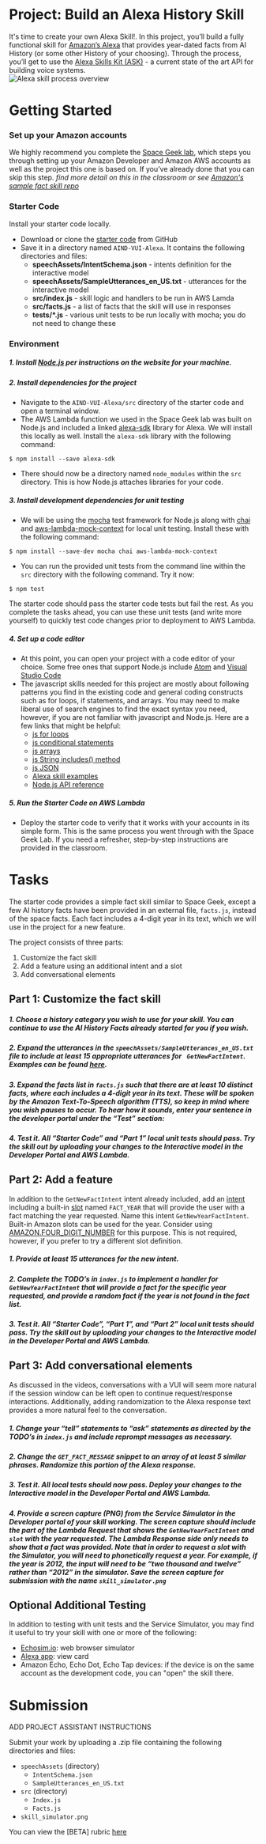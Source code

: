 # Project: Build an Alexa History Skill

It's time to create your own Alexa Skill!.  In this project, you’ll build a fully functional skill for [Amazon’s Alexa](https://developer.amazon.com/alexa) that provides year-dated facts from AI History (or some other History of your choosing).  Through the process, you’ll get to use the [Alexa Skills Kit (ASK)](https://developer.amazon.com/alexa-skills-kit) - a current state of the art API for building voice systems.  
![Alexa skill process overview](images/skillOverview.png)

# Getting Started

### Set up your Amazon accounts

We highly recommend you complete the [Space Geek lab](https://classroom.udacity.com/nanodegrees/nd889/parts/4550d1eb-a3e0-4e9b-9d3c-4f55aa6662b5/modules/38e74312-3173-4456-919d-bcb00a82bfb5/lessons/dc1efdfd-e07f-4a5c-ab35-dbb274a25c88/concepts/4cf534af-99c6-45c1-be50-4b39be711614), which steps you through setting up your Amazon Developer and Amazon AWS accounts as well as the project this one is based on.   If you’ve already done that you can skip this step. 
*find more detail on this in the classroom or see [Amazon's sample fact skill repo](https://github.com/alexa/skill-sample-nodejs-fact)*

### Starter Code
Install your starter code locally.
* Download or clone the [starter code](https://github.com/udacity/AIND-VUI-Alexa) from GitHub
* Save it in a directory named `AIND-VUI-Alexa`.  It contains the following directories and files:
    - **speechAssets/IntentSchema.json**  - intents definition for the interactive model
    - **speechAssets/SampleUtterances_en_US.txt** - utterances for the interactive model
    - **src/index.js** - skill logic and handlers to be run in AWS Lamda
    - **src/facts.js** - a list of facts that the skill will use in responses
    - **tests/*.js** - various unit tests to be run locally with mocha; you do not need to change these

### Environment

##### 1. Install [Node.js](https://nodejs.org/) per instructions on the website for your machine.

##### 2. Install dependencies for the project

* Navigate to the `AIND-VUI-Alexa/src` directory of the starter code and open a terminal window.  
* The AWS Lambda function we used in the Space Geek lab was built on Node.js and included a linked [alexa-sdk](https://github.com/alexa/alexa-skills-kit-sdk-for-nodejs) library for Alexa.  We will install this locally as well.  Install the `alexa-sdk` library with the following command:
```shell
$ npm install --save alexa-sdk
```
* There should now be a directory named `node_modules` within the `src` directory.  This is how Node.js attaches libraries for your code.

##### 3. Install development dependencies for unit testing
* We will be using the [mocha](https://mochajs.org/) test framework for Node.js along with [chai](http://chaijs.com/) and [aws-lambda-mock-context](https://www.npmjs.com/package/aws-lambda-mock-context) for local unit testing. Install these with the following command:
```shell
$ npm install --save-dev mocha chai aws-lambda-mock-context
```
* You can run the provided unit tests from the command line within the `src` directory with the following command.  Try it now:
```shell
$ npm test
```
The starter code should pass the starter code tests but fail the rest.  As you complete the tasks ahead, you can use these unit tests (and write more yourself) to quickly test code changes prior to deployment to AWS Lambda.

##### 4. Set up a code editor
* At this point, you can open your project with a code editor of your choice.  Some free ones that support Node.js include [Atom](https://atom.io/) and [Visual Studio Code](https://code.visualstudio.com/)
* The javascript skills needed for this project are mostly about following patterns you find in the existing code and general coding constructs such as for loops, if statements, and arrays.  You may need to make liberal use of search engines to find the exact syntax you need, however, if you are not familiar with javascript and Node.js.  Here are a few links that might be helpful:
    * [js for loops](https://www.w3schools.com/js/js_loop_for.asp)
    * [js conditional statements](https://www.w3schools.com/js/js_if_else.asp)
    * [js arrays](https://www.w3schools.com/js/js_arrays.asp)
    * [js String includes() method](https://www.w3schools.com/jsref/jsref_includes.asp)
    * [js JSON](https://www.w3schools.com/js/js_json.asp)
    * [Alexa skill examples](https://github.com/alexa)
    * [Node.js API reference](https://nodejs.org/dist/latest-v6.x/docs/api/)

##### 5. Run the Starter Code on AWS Lambda
* Deploy the starter code to verify that it works with your accounts in its simple form.   This is the same process you went through with the Space Geek Lab.  If you need a refresher, step-by-step instructions are provided in the classroom. 

# Tasks

The starter code provides a simple fact skill similar to Space Geek, except a few AI history facts have been provided in an external file, `facts.js`, instead of the space facts.  Each fact includes a 4-digit year in its text, which we will use in the project for a new feature.  

The project consists of three parts:
1. Customize the fact skill
2. Add a feature using an additional intent and a slot
3. Add conversational elements

## Part 1: Customize the fact skill
##### 1. Choose a history category you wish to use for your skill.  You can continue to use the AI History Facts already started for you if you wish.
##### 2. Expand the utterances in the `speechAssets/SampleUtterances_en_US.txt` file to include at least 15 appropriate utterances for ` GetNewFactIntent`.   Examples can be found [here](https://github.com/alexa/skill-sample-nodejs-fact/tree/master/speechAssets).
##### 3. Expand the facts list in `facts.js` such that there are at least 10 distinct facts, where each includes a 4-digit year in its text.  These will be spoken by the Amazon Text-To-Speech algorithm (TTS), so keep in mind where you wish pauses to occur.  To hear how it sounds, enter your sentence in the developer portal under the “Test” section:
##### 4. Test it.   All “Starter Code” and “Part 1” local unit tests should pass.  Try the skill out by uploading your changes to the Interactive model in the Developer Portal and AWS Lambda.

## Part 2: Add a feature
In addition to the `GetNewFactIntent` intent already included, add an [intent](https://developer.amazon.com/public/solutions/alexa/alexa-skills-kit/docs/alexa-skills-kit-interaction-model-reference) including a built-in [slot](https://developer.amazon.com/public/solutions/alexa/alexa-skills-kit/docs/built-in-intent-ref/slot-type-reference) named `FACT_YEAR` that will provide the user with a fact matching the year requested.  Name this intent `GetNewYearFactIntent`.  Built-in Amazon slots can be used for the year.  Consider using [AMAZON.FOUR_DIGIT_NUMBER](https://developer.amazon.com/public/solutions/alexa/alexa-skills-kit/docs/built-in-intent-ref/slot-type-reference#four_digit_number) for this purpose. This is not required, however, if you prefer to try a different slot definition.
##### 1. Provide at least 15 utterances for the new intent. 
##### 2. Complete the TODO’s in `index.js` to implement a handler for `GetNewYearFactIntent` that will provide a fact for the specific year requested, and provide a random fact if the year is not found in the fact list.
##### 3. Test it.   All “Starter Code”, “Part 1”, and “Part 2” local unit tests should pass.  Try the skill out by uploading your changes to the Interactive model in the Developer Portal and AWS Lambda.

## Part 3: Add conversational elements
As discussed in the videos, conversations with a VUI will seem more natural if the session window can be left open to continue request/response interactions.  Additionally, adding randomization to the Alexa response text provides a more natural feel to the conversation.
##### 1. Change your “tell” statements to “ask” statements as directed by the TODO’s in `index.js` and include reprompt messages as necessary.
##### 2. Change the `GET_FACT_MESSAGE` snippet to an array of at least 5 similar phrases.  Randomize this portion of the Alexa response.
##### 3. Test it.   All local tests should now pass.  Deploy your changes to the Interactive model in the Developer Portal and AWS Lambda.
##### 4. Provide a screen capture (PNG) from the Service Simulator in the Developer portal of your skill working.  The screen capture should include the part of the Lambda Request that shows the `GetNewYearFactIntent` and `slot` with the year requested.  The Lambda Response side only needs to show that a fact was provided.  Note that in order to request a slot with the Simulator, you will need to phonetically request a year.  For example, if the year is 2012, the input will need to be “two thousand and twelve” rather than “2012” in the simulator. Save the screen capture for submission with the name `skill_simulator.png`

## Optional Additional Testing
In addition to testing with unit tests and the Service Simulator, you may find it useful to try your skill with one or more of the following:
* [Echosim.io](https://echosim.io/): web browser simulator
* [Alexa app](https://developer.amazon.com/public/solutions/alexa/alexa-skills-kit/docs/providing-home-cards-for-the-amazon-alexa-app): view card
* Amazon Echo, Echo Dot, Echo Tap devices: if the device is on the same account as the development code, you can "open" the skill there.

# Submission

ADD PROJECT ASSISTANT INSTRUCTIONS

Submit your work by uploading a .zip file containing the following directories and files:
- `speechAssets` (directory)
   - `IntentSchema.json`
   - `SampleUtterances_en_US.txt`
- `src` (directory)
   - `Index.js`
   - `Facts.js`
- `skill_simulator.png`

You can view the [BETA] rubric [here](https://docs.google.com/document/d/1R8AZPZzqm8_scGg4jns7S_WvafjoieZpgCEb5QyMju4/edit?usp=sharing)
